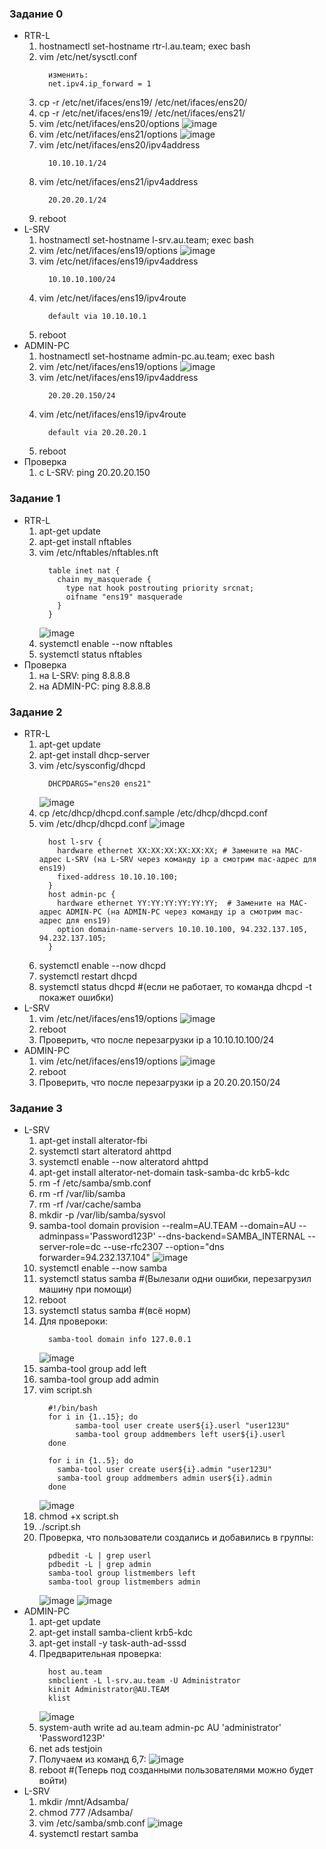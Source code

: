 ### Задание 0
- RTR-L
  1. hostnamectl set-hostname rtr-l.au.team; exec bash
  2. vim /etc/net/sysctl.conf
      ```
        изменить:
        net.ipv4.ip_forward = 1
      ```
  3. cp -r /etc/net/ifaces/ens19/ /etc/net/ifaces/ens20/
  4. cp -r /etc/net/ifaces/ens19/ /etc/net/ifaces/ens21/
  5. vim /etc/net/ifaces/ens20/options
       ![image](https://github.com/rtx512/aos/blob/master/images/img1.png)
  7. vim /etc/net/ifaces/ens21/options
       ![image](https://github.com/rtx512/aos/blob/master/images/img1.png)
  8. vim /etc/net/ifaces/ens20/ipv4address
      ```
        10.10.10.1/24
      ```
  9. vim /etc/net/ifaces/ens21/ipv4address
      ```
        20.20.20.1/24
      ```
  10. reboot
- L-SRV
  1. hostnamectl set-hostname l-srv.au.team; exec bash
  2. vim /etc/net/ifaces/ens19/options
      ![image](https://github.com/rtx512/aos/blob/master/images/img1.png)
  4. vim /etc/net/ifaces/ens19/ipv4address
       ```
         10.10.10.100/24
       ```
  6. vim /etc/net/ifaces/ens19/ipv4route
       ```
         default via 10.10.10.1
       ```
  8. reboot
- ADMIN-PC
  1. hostnamectl set-hostname admin-pc.au.team; exec bash
  2. vim /etc/net/ifaces/ens19/options
       ![image](https://github.com/rtx512/aos/blob/master/images/img1.png)
  4. vim /etc/net/ifaces/ens19/ipv4address
       ```
         20.20.20.150/24
       ```
  6. vim /etc/net/ifaces/ens19/ipv4route
       ```
         default via 20.20.20.1
       ```
  8. reboot
- Проверка
  1. с L-SRV: ping 20.20.20.150

### Задание 1
- RTR-L
  1. apt-get update
  2. apt-get install nftables
  4. vim /etc/nftables/nftables.nft
       ```
         table inet nat {
           chain my_masquerade {
             type nat hook postrouting priority srcnat;
             oifname "ens19" masquerade
           }
         }
       ```
       ![image](https://github.com/rtx512/aos/blob/master/images/img2.png)
  6. systemctl enable --now nftables
  7. systemctl status nftables
- Проверка
  1. на L-SRV: ping 8.8.8.8
  2. на ADMIN-PC: ping 8.8.8.8
### Задание 2
- RTR-L
  1. apt-get update
  2. apt-get install dhcp-server
  3. vim /etc/sysconfig/dhcpd
       ```
         DHCPDARGS="ens20 ens21"
       ```
       ![image](https://github.com/rtx512/aos/blob/master/images/img3.png)
  5. cp /etc/dhcp/dhcpd.conf.sample /etc/dhcp/dhcpd.conf
  6. vim /etc/dhcp/dhcpd.conf
       ![image](https://github.com/rtx512/aos/blob/master/images/img4.png)
       ```
         host l-srv {
           hardware ethernet XX:XX:XX:XX:XX:XX; # Замените на MAC-адрес L-SRV (на L-SRV через команду ip a смотрим mac-адрес для ens19)
           fixed-address 10.10.10.100;
         }
         host admin-pc {
           hardware ethernet YY:YY:YY:YY:YY:YY;  # Замените на MAC-адрес ADMIN-PC (на ADMIN-PC через команду ip a смотрим mac-адрес для ens19)
           option domain-name-servers 10.10.10.100, 94.232.137.105, 94.232.137.105;
         }
       ```
  8. systemctl enable --now dhcpd
  9. systemctl restart dhcpd
  10. systemctl status dhcpd #(если не работает, то команда dhcpd -t покажет ошибки)
- L-SRV
  1. vim /etc/net/ifaces/ens19/options
       ![image](https://github.com/rtx512/aos/blob/master/images/img5.png)
  2. reboot
  3. Проверить, что после перезагрузки ip a 10.10.10.100/24
- ADMIN-PC
  1. vim /etc/net/ifaces/ens19/options
       ![image](https://github.com/rtx512/aos/blob/master/images/img5.png)
  2. reboot
  3. Проверить, что после перезагрузки ip a 20.20.20.150/24
### Задание 3
- L-SRV
  1. apt-get install alterator-fbi
  2. systemctl start alteratord ahttpd
  3. systemctl enable --now alteratord ahttpd
  4. apt-get install alterator-net-domain task-samba-dc krb5-kdc
  5. rm -f /etc/samba/smb.conf
  6. rm -rf /var/lib/samba
  7. rm -rf /var/cache/samba
  8. mkdir -p /var/lib/samba/sysvol
  9. samba-tool domain provision --realm=AU.TEAM --domain=AU --adminpass='Password123P' --dns-backend=SAMBA_INTERNAL --server-role=dc --use-rfc2307 --option="dns forwarder=94.232.137.104"
      ![image](https://github.com/rtx512/aos/blob/master/images/img6.png)
  11. systemctl enable --now samba
  12. systemctl status samba #(Вылезали одни ошибки, перезагрузил машину при помощи)
  13. reboot
  14. systemctl status samba #(всё норм)
  15. Для провероки:
        ```
          samba-tool domain info 127.0.0.1
        ```
        ![image](https://github.com/rtx512/aos/blob/master/images/img7.png)
  16. samba-tool group add left
  17. samba-tool group add admin
  18. vim script.sh
        ```
          #!/bin/bash
          for i in {1..15}; do
                samba-tool user create user${i}.userl "user123U"
                samba-tool group addmembers left user${i}.userl
          done

          for i in {1..5}; do
            samba-tool user create user${i}.admin "user123U"
            samba-tool group addmembers admin user${i}.admin
          done
        ```
        ![image](https://github.com/rtx512/aos/blob/master/images/img8.png)
  20. chmod +x script.sh
  21. ./script.sh
  22. Проверка, что пользователи создались и добавились в группы:
        ```
          pdbedit -L | grep userl
          pdbedit -L | grep admin
          samba-tool group listmembers left
          samba-tool group listmembers admin
        ```
        ![image](https://github.com/rtx512/aos/blob/master/images/img9.png)
        ![image](https://github.com/rtx512/aos/blob/master/images/img10.png)
- ADMIN-PC
  1. apt-get update
  2. apt-get install samba-client krb5-kdc
  3. apt-get install -y task-auth-ad-sssd
  4. Предварительная проверка:
     ```
       host au.team
       smbclient -L l-srv.au.team -U Administrator
       kinit Administrator@AU.TEAM
       klist
     ```
     ![image](https://github.com/rtx512/aos/blob/master/images/img13.jpg)
  6. system-auth write ad au.team admin-pc AU 'administrator' 'Password123P'
  7. net ads testjoin
  8. Получаем из команд 6,7:
      ![image](https://github.com/rtx512/aos/blob/master/images/img14.jpg)
  10. reboot #(Теперь под созданными пользователями можно будет войти)
- L-SRV
  1. mkdir /mnt/Adsamba/
  2. chmod 777 /Adsamba/
  3. vim /etc/samba/smb.conf
       ![image](https://github.com/rtx512/aos/blob/master/images/img15.png)
  5. systemctl restart samba
